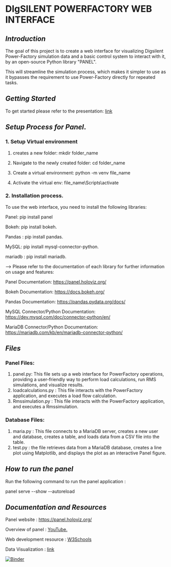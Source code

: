 # DIgSILENT POWERFACTORY WEB INTERFACE

## *Introduction*

The goal of this project is to create a web interface for visualizing Digsilent Power-Factory simulation data and a basic control system to interact with it, by an open-source Python library "PANEL".

This will streamline the simulation process, which makes it simpler to use as it bypasses the requirement to use Power-Factory directly for repeated tasks.

## *Getting Started*
To get started please refer to the presentation: [link](https://github.com/shiva-kumar-biru/panel/blob/main/Documents/panel_introduction.pptx)

## *Setup Process for Panel*. 

### 1. Setup Virtual environment


1. creates a new folder:  mkdir folder_name
  
2. Navigate to the newly created folder: cd folder_name 

3. Create a virtual environment: python -m venv file_name 

4. Activate the virtual env: file_name\Scripts\activate 



### 2. Installation process.

To use the web interface, you need to install the following libraries:

Panel: pip install panel

Bokeh: pip install bokeh.

Pandas : pip install pandas.

MySQL: pip install mysql-connector-python.

mariadb : pip install mariadb.

--> Please refer to the documentation of each library for further information on usage and features:

Panel Documentation: https://panel.holoviz.org/

Bokeh Documentation: https://docs.bokeh.org/

Pandas Documentation: https://pandas.pydata.org/docs/

MySQL Connector/Python Documentation: https://dev.mysql.com/doc/connector-python/en/

MariaDB Connector/Python Documentation: https://mariadb.com/kb/en/mariadb-connector-python/


## *Files* 

### Panel Files:

1. panel.py: This file sets up a web interface for PowerFactory operations, providing a user-friendly way to perform load calculations, run RMS simulations, and visualize results.
2. loadcalculations.py : This file interacts with the PowerFactory application, and executes a load flow calculation.
3. Rmssimulation.py : This file interacts with the PowerFactory application, and executes a Rmssimulation.


### Database Files:

1. maria.py : This file connects to a MariaDB server, creates a new user and database, creates a table, and loads data from a CSV file into the table.
2. test.py : the file retrieves data from a MariaDB database, creates a line plot using Matplotlib, and displays the plot as an interactive Panel figure.

## *How to run the panel*

Run the following command to run the panel application : 

panel serve <pyfile> --show  --autoreload





## *Documentation and Resources*

Panel website :
https://panel.holoviz.org/

Overview of panel : <a href="https://www.youtube.com/watch?v=1UVghBXt6dY"> YouTube.</a>

Web development resource :  [W3Schools](https://www.w3schools.com/) 

Data Visualization : [link](https://realpython.com/python-data-visualization-bokeh/)


[![Binder](https://mybinder.org/badge_logo.svg)](https://mybinder.org/v2/gh/shiva-kumar-biru/panel/main)
